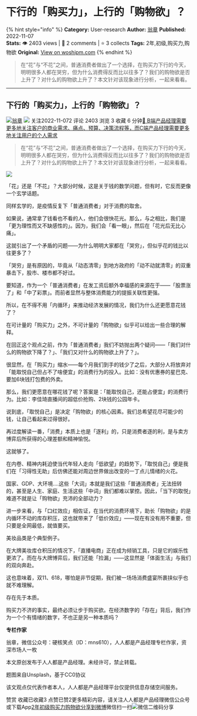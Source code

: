 # 下行的「购买力」，上行的「购物欲」？
{% hint style="info" %}
**Category:** User-research
**Author:** [翁章](https://www.woshipm.com/u/197829)
**Published:** 2022-11-07  
**Stats:** 👁️ 2403 views | 💬 2 comments | ⭐ 3 collects
**Tags:** 2年,初级,购买力,购物欲
**Original:** [View on woshipm.com](https://www.woshipm.com/user-research/5669850.html)
{% endhint %}
> 在“花”与“不花”之间，普通消费者做出了一个选择，在购买力下行的今天，明明很多人都在哭穷，但为什么消费得反而比以往多了？我们的购物欲是否上升了？对什么的购物欲上升了？本文针对该现象进行分析，一起来看看。

---

## 下行的「购买力」，上行的「购物欲」？

[![](https://image.woshipm.com/wp-files/2017/02/hAktV07QHhN1LK2gkEQu.jpg!/both/72x72)](https://www.woshipm.com/u/197829)[翁章](https://www.woshipm.com/u/197829) ![](https://static.woshipm.com/tag/1121_1@2x.png) 关注2022-11-072 评论 2403 浏览 3 收藏 6 分钟[🔗 B端产品经理需要更多地关注客户的商业需求、痛点、预算、决策流程等，而C端产品经理需要更多地关注用户的个人需求](https://ke.qidianla.com/courses/bcpm)

> 在“花”与“不花”之间，普通消费者做出了一个选择，在购买力下行的今天，明明很多人都在哭穷，但为什么消费得反而比以往多了？我们的购物欲是否上升了？对什么的购物欲上升了？本文针对该现象进行分析，一起来看看。

![](https://image.woshipm.com/wp-files/2022/11/FOXtWcZClNtho2AkZCJx.jpg)

「花」还是「不花」？大部分时候，这是关于钱的数学问题，但有时，它反而更像一个玄学话题。

同样玄学的，是疫情反复下「普通消费者」对于消费的取舍。

如果说，通常拿了钱看也不看的人，他们会很快花光。那么，与之相比，我们是「更为理性而又不缺感性的」。因为，我们会「看一眼」，然后在「花光后无比心痛」。

这就引出了一个矛盾的问题——为什么明明大家都在「哭穷」，但似乎花的钱比以往更多了？

「哭穷」是有原因的，毕竟从「动态清零」到地方政府的「动不动就清零」的双重暴击下，股市、楼市都不好过。

要知道，作为一个「普通消费者」在发工资后额外幸福感的来源在于——「股票涨了」和「中了彩票」。而前者显然与整体消费能力的提振关联性更强。

所以，在不得不用「内循环」来推动经济发展的情况，我们为什么还更愿意花钱了？

在可计量的「购买力」之外，不可计量的「购物欲」似乎可以给出一些合理的解释。

在回正这个观点之前，作为「普通消费者」我们不妨抛出两个疑问——「我们对什么的购物欲下降了？」、「我们又对什么的购物欲上升了？」。

很显然，在「购买力」缩水——每个月我们到手的钱少了之后，大部分人将放弃对「能取悦自己但占不了啥便宜」的消费行为的投入。比如：没有优惠券的星巴克、要加6块钱打包费的外卖。

那么，我们更愿意在哪花钱了呢？答案是：「能取悦自己，还能占便宜」的消费行为。比如：李佳琦直播间的超低价抢购、2块钱的公园年卡。

说到底，「取悦自己」是决定「购物欲」的核心因素。我们总希望花尽可能少的钱，让自己看起来过得很好。

再过度解读一番，「消费」本质上也是「逐利」的，只是消费者逐的利，是与卖方博弈后所获得的心理差额和精神愉悦。

这就够了。

在内卷、精神内耗迫使当代年轻人走向「低欲望」的趋势下，「取悦自己」便是我们在「习得性无助」后仿佛还能对周边世界做出改变的一丁点儿情绪的火花。

国家、GDP、大环境….这些「大词」本就是我们这些「普通消费者」无法扭转的，甚至是人生、家庭、生活这些「中词」我们都难以掌控。因此，「当下的取悦」难道不就是让「购物欲」充沛的全部动力？

进一步来看，与「口红效应」相佐证，在当代的消费环境下，助长「购物欲」的是内循环不动的库存积压，这也就带来了「低价效应」——现在有没有用不重要，但只要是全网最低，就值要买。

美妆品类是个典型例子。

在大牌美妆库仓积压的情况下，「直播电商」正在成为倾销工具，只是它的娱乐性更浓了。而在与大牌博弈后，我们还能「捡漏」——这显然是「体面生活」与我们的双向奔赴。

这也意味着，双11、618，哪怕是非节促期，我们被一场场消费盛宴所裹挟似乎也就不难理解。

存在先于本质。

购买力不济的事实，最终必须让步于购买欲。在经济数字的「存在」背后，我们作为一个个有情绪的数字，不也正是另一种本质吗？

**专栏作家**

翁章，微信公众号：硬核笑点（ID：mns610），人人都是产品经理专栏作家，资深市场人一枚

本文原创发布于人人都是产品经理。未经许可，禁止转载。

题图来自Unsplash，基于CC0协议

该文观点仅代表作者本人，人人都是产品经理平台仅提供信息存储空间服务。

赞赏 收藏已收藏3 点赞已赞2更多精彩内容，请关注人人都是产品经理微信公众号或下载App[2年](https://www.woshipm.com/tag/2%e5%b9%b4)[初级](https://www.woshipm.com/tag/%e5%88%9d%e7%ba%a7)[购买力](https://www.woshipm.com/tag/%e8%b4%ad%e4%b9%b0%e5%8a%9b)[购物欲](https://www.woshipm.com/tag/%e8%b4%ad%e7%89%a9%e6%ac%b2)[分享到微博](https://service.weibo.com/share/share.php?appkey=2775287854&title=下行的「购买力」，上行的「购物欲」？&url=https://www.woshipm.com/user-research/5669850.html&pic=https://image.woshipm.com/wp-files/2022/11/FOXtWcZClNtho2AkZCJx.jpg)微信扫一扫![微信二维码](https://api.pwmqr.com/qrcode/create/?url=https://www.woshipm.com/user-research/5669850.html)分享